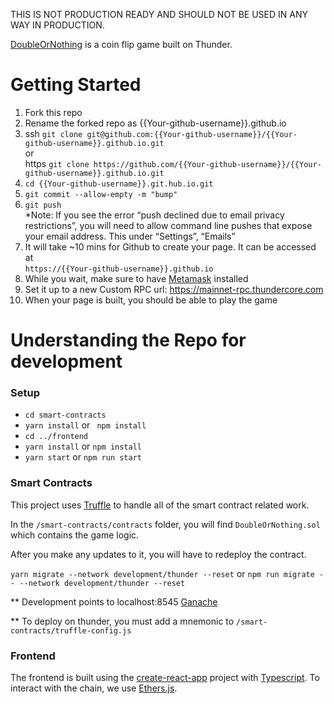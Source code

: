 THIS IS NOT PRODUCTION READY AND SHOULD NOT BE USED IN ANY WAY IN PRODUCTION.

[DoubleOrNothing](https://jiang-yifan.github.io) is a coin flip game built on Thunder.

# Getting Started

1. Fork this repo
2. Rename the forked repo as {{Your-github-username}}.github.io
3. ssh `git clone git@github.com:{{Your-github-username}}/{{Your-github-username}}.github.io.git`
 \
 or 
 \
https `git clone https://github.com/{{Your-github-username}}/{{Your-github-username}}.github.io.git`
4. `cd {{Your-github-username}}.git.hub.io.git`
5. `git commit --allow-empty -m "bump"`
6. `git push`  
*Note: If you see the error “push declined due to email privacy restrictions”, you will need to allow command line pushes that expose your email address. This under “Settings”, “Emails”
7. It will take ~10 mins for Github to create your page. It can be accessed at 
\
`https://{{Your-github-username}}.github.io`
8. While you wait, make sure to have [Metamask](https://metamask.io/) installed
9. Set it up to a new Custom RPC url: https://mainnet-rpc.thundercore.com
10. When your page is built, you should be able to play the game


# Understanding the Repo for development

### Setup
- `cd smart-contracts`
- `yarn install` or ` npm install`
- `cd ../frontend`
- `yarn install` or `npm install`
- `yarn start` or `npm run start`

### Smart Contracts

This project uses [Truffle](https://www.trufflesuite.com) to handle all of the smart contract related work.

In the `/smart-contracts/contracts` folder, you will find `DoubleOrNothing.sol` which contains the game logic.
 
After you make any updates to it, you will have to redeploy the contract.

`yarn migrate --network development/thunder --reset` or `npm run migrate -- --network development/thunder --reset`

** Development points to localhost:8545 [Ganache](https://www.trufflesuite.com/ganache)
 
** To deploy on thunder, you must add a mnemonic to `/smart-contracts/truffle-config.js`

### Frontend
The frontend is built using the [create-react-app](https://github.com/facebook/create-react-app) project with [Typescript](https://www.typescriptlang.org/). 
To interact with the chain, we use [Ethers.js](https://docs.ethers.io/ethers.js/html/).
